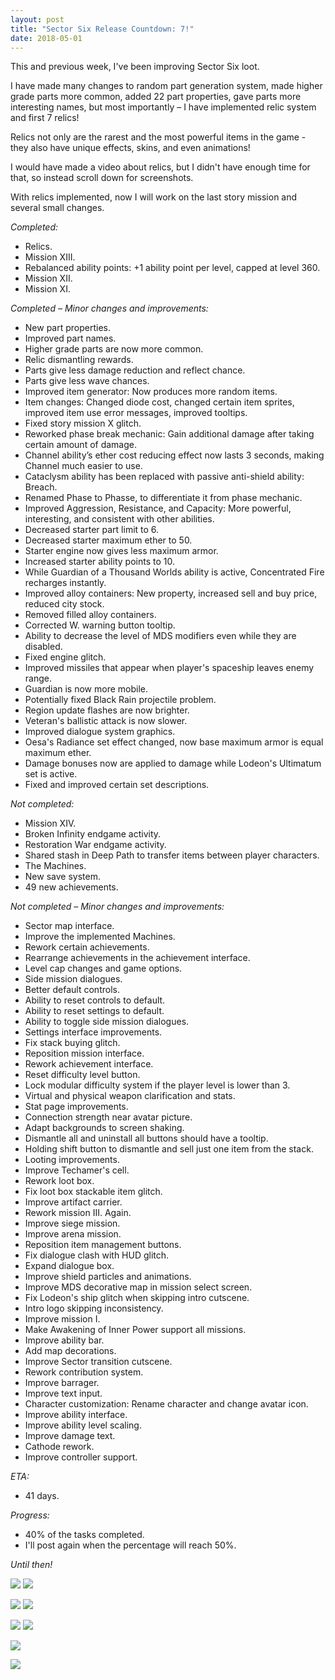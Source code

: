 ```yaml
---
layout: post
title: "Sector Six Release Countdown: 7!"
date: 2018-05-01
---
```


This and previous week, I've been improving Sector Six loot.

I have made many changes to random part generation system, made higher grade parts more common, added 22 part properties, gave parts more interesting names, but most importantly – I have implemented relic system and first 7 relics!

Relics not only are the rarest and the most powerful items in the game - they also have unique effects, skins, and even animations!

I would have made a video about relics, but I didn't have enough time for that, so instead scroll down for screenshots.

With relics implemented, now I will work on the last story mission and several small changes.

*Completed:*

* Relics.
* Mission XIII.
* Rebalanced ability points: +1 ability point per level, capped at level 360.
* Mission XII.
* Mission XI.

*Completed – Minor changes and improvements:*

* New part properties.
* Improved part names.
* Higher grade parts are now more common.
* Relic dismantling rewards.
* Parts give less damage reduction and reflect chance.
* Parts give less wave chances.
* Improved item generator: Now produces more random items.
* Item changes: Changed diode cost, changed certain item sprites, improved item use error messages, improved tooltips.
* Fixed story mission X glitch.
* Reworked phase break mechanic: Gain additional damage after taking certain amount of damage.
* Channel ability’s ether cost reducing effect now lasts 3 seconds, making Channel much easier to use.
* Cataclysm ability has been replaced with passive anti-shield ability: Breach.
* Renamed Phase to Phasse, to differentiate it from phase mechanic.
* Improved Aggression, Resistance, and Capacity: More powerful, interesting, and consistent with other abilities.
* Decreased starter part limit to 6.
* Decreased starter maximum ether to 50.
* Starter engine now gives less maximum armor.
* Increased starter ability points to 10.
* While Guardian of a Thousand Worlds ability is active, Concentrated Fire recharges instantly.
* Improved alloy containers: New property, increased sell and buy price, reduced city stock.
* Removed filled alloy containers.
* Corrected W. warning button tooltip.
* Ability to decrease the level of MDS modifiers even while they are disabled.
* Fixed engine glitch.
* Improved missiles that appear when player's spaceship leaves enemy range.
* Guardian is now more mobile.
* Potentially fixed Black Rain projectile problem.
* Region update flashes are now brighter.
* Veteran's ballistic attack is now slower.
* Improved dialogue system graphics.
* Oesa's Radiance set effect changed, now base maximum armor is equal maximum ether.
* Damage bonuses now are applied to damage while Lodeon's Ultimatum set is active.
* Fixed and improved certain set descriptions.

*Not completed:*

* Mission XIV.
* Broken Infinity endgame activity.
* Restoration War endgame activity.
* Shared stash in Deep Path to transfer items between player characters.
* The Machines.
* New save system.
* 49 new achievements.

*Not completed – Minor changes and improvements:*

* Sector map interface.
* Improve the implemented Machines.
* Rework certain achievements.
* Rearrange achievements in the achievement interface.
* Level cap changes and game options.
* Side mission dialogues.
* Better default controls.
* Ability to reset controls to default.
* Ability to reset settings to default.
* Ability to toggle side mission dialogues.
* Settings interface improvements.
* Fix stack buying glitch.
* Reposition mission interface.
* Rework achievement interface.
* Reset difficulty level button.
* Lock modular difficulty system if the player level is lower than 3.
* Virtual and physical weapon clarification and stats.
* Stat page improvements.
* Connection strength near avatar picture.
* Adapt backgrounds to screen shaking.
* Dismantle all and uninstall all buttons should have a tooltip.
* Holding shift button to dismantle and sell just one item from the stack.
* Looting improvements.
* Improve Techamer's cell.
* Rework loot box.
* Fix loot box stackable item glitch.
* Improve artifact carrier.
* Rework mission III. Again.
* Improve siege mission.
* Improve arena mission.
* Reposition item management buttons.
* Fix dialogue clash with HUD glitch.
* Expand dialogue box.
* Improve shield particles and animations.
* Improve MDS decorative map in mission select screen.
* Fix Lodeon's ship glitch when skipping intro cutscene.
* Intro logo skipping inconsistency.
* Improve mission I.
* Make Awakening of Inner Power support all missions.
* Improve ability bar.
* Add map decorations.
* Improve Sector transition cutscene.
* Rework contribution system.
* Improve barrager.
* Improve text input.
* Character customization: Rename character and change avatar icon.
* Improve ability interface.
* Improve ability level scaling.
* Improve damage text.
* Cathode rework.
* Improve controller support.

*ETA:*

* 41 days.

*Progress:*

* 40% of the tasks completed.
* I'll post again when the percentage will reach 50%.

*Until then!*

![](https://raw.githubusercontent.com/Zuurix/Zuurix.github.io/master/images/cd7/Arsenal%20Extender%202018-04-30.png) ![](https://raw.githubusercontent.com/Zuurix/Zuurix.github.io/master/images/cd7/Craeno's%20Final%20Creation%202018-04-30.png)

![](https://raw.githubusercontent.com/Zuurix/Zuurix.github.io/master/images/cd7/Ether%20Networks%202018-05-01.png) ![](https://raw.githubusercontent.com/Zuurix/Zuurix.github.io/master/images/cd7/Malfunction%20Router%202018-04-30.png)

![](https://raw.githubusercontent.com/Zuurix/Zuurix.github.io/master/images/cd7/Naonic%20Archive%202018-04-30.png) ![](https://raw.githubusercontent.com/Zuurix/Zuurix.github.io/master/images/cd7/Nemezium%20Plating%202018-04-30.png)

![](https://raw.githubusercontent.com/Zuurix/Zuurix.github.io/master/images/cd7/Etherion's%20Source%20Transformation%20Stabilizer%202018-05-01.png)

![](https://raw.githubusercontent.com/Zuurix/Zuurix.github.io/master/images/cd7/Quasar%20Dome%2C%20Stolen%20Star%202018-05-01.png)
